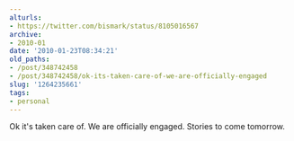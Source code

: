 ```yaml
---
alturls:
- https://twitter.com/bismark/status/8105016567
archive:
- 2010-01
date: '2010-01-23T08:34:21'
old_paths:
- /post/348742458
- /post/348742458/ok-its-taken-care-of-we-are-officially-engaged
slug: '1264235661'
tags:
- personal
---
```


Ok it's taken care of. We are officially engaged. Stories to come
tomorrow.
